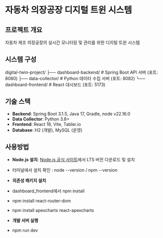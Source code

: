 # 자동차 의장공장 디지털 트윈 시스템

## 프로젝트 개요
자동차 제조 의장공장의 실시간 모니터링 및 관리를 위한 디지털 트윈 시스템

## 시스템 구성
digital-twin-project/
├── dashboard-backend/    # Spring Boot API 서버 (포트: 8080)
├── data-collector/      # Python 데이터 수집 서버 (포트: 8082)
└── dashboard-frontend/  # React 대시보드 (포트: 5173)

## 기술 스택
- **Backend**: Spring Boot 3.1.5, Java 17, Gradle, node v22.16.0
- **Data Collector**: Python 3.8+
- **Frontend**: React 18, Vite, Tabler.io
- **Database**: H2 (개발), MySQL (운영)

## 사용방법
- **Node.js 설치**: [Node.js 공식 사이트](https://nodejs.org/)에서 LTS 버전 다운로드 및 설치
- 터미널에서 설치 확인 : node --version / npm --version

- **의존성 패키지 설치**
- dashboard_frontend에서 npm install
- npm install react-router-dom
- npm install apexcharts react-apexcharts

- **개발 서버 실행**
- npm run dev